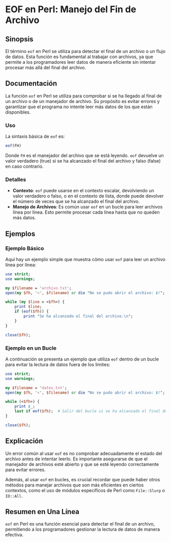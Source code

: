 <!--
Meta Description: # EOF en Perl: Manejo del Fin de Archivo ## Sinopsis El término `eof` en Perl se utiliza para detectar el final de un archivo o un flujo de datos. Est...
Meta Keywords: archivo, eof, que, del, perl
-->

# EOF en Perl: Manejo del Fin de Archivo

## Sinopsis
El término `eof` en Perl se utiliza para detectar el final de un archivo o un flujo de datos. Esta función es fundamental al trabajar con archivos, ya que permite a los programadores leer datos de manera eficiente sin intentar procesar más allá del final del archivo.

## Documentación
La función `eof` en Perl se utiliza para comprobar si se ha llegado al final de un archivo o de un manejador de archivo. Su propósito es evitar errores y garantizar que el programa no intente leer más datos de los que están disponibles.

### Uso
La sintaxis básica de `eof` es:

```perl
eof(FH)
```

Donde `FH` es el manejador del archivo que se está leyendo. `eof` devuelve un valor verdadero (true) si se ha alcanzado el final del archivo y falso (false) en caso contrario.

### Detalles
- **Contexto**: `eof` puede usarse en el contexto escalar, devolviendo un valor verdadero o falso, o en el contexto de lista, donde puede devolver el número de veces que se ha alcanzado el final del archivo.
- **Manejo de Archivos**: Es común usar `eof` en un bucle para leer archivos línea por línea. Esto permite procesar cada línea hasta que no queden más datos.

## Ejemplos

### Ejemplo Básico
Aquí hay un ejemplo simple que muestra cómo usar `eof` para leer un archivo línea por línea:

```perl
use strict;
use warnings;

my $filename = 'archivo.txt';
open(my $fh, '<', $filename) or die "No se pudo abrir el archivo: $!";

while (my $line = <$fh>) {
    print $line;
    if (eof($fh)) {
        print "Se ha alcanzado el final del archivo.\n";
    }
}

close($fh);
```

### Ejemplo en un Bucle
A continuación se presenta un ejemplo que utiliza `eof` dentro de un bucle para evitar la lectura de datos fuera de los límites:

```perl
use strict;
use warnings;

my $filename = 'datos.txt';
open(my $fh, '<', $filename) or die "No se pudo abrir el archivo: $!";

while (<$fh>) {
    print $_;
    last if eof($fh);  # Salir del bucle si se ha alcanzado el final del archivo
}

close($fh);
```

## Explicación
Un error común al usar `eof` es no comprobar adecuadamente el estado del archivo antes de intentar leerlo. Es importante asegurarse de que el manejador de archivos esté abierto y que se esté leyendo correctamente para evitar errores.

Además, al usar `eof` en bucles, es crucial recordar que puede haber otros métodos para manejar archivos que son más eficientes en ciertos contextos, como el uso de módulos específicos de Perl como `File::Slurp` o `IO::All`.

## Resumen en Una Línea
`eof` en Perl es una función esencial para detectar el final de un archivo, permitiendo a los programadores gestionar la lectura de datos de manera efectiva.